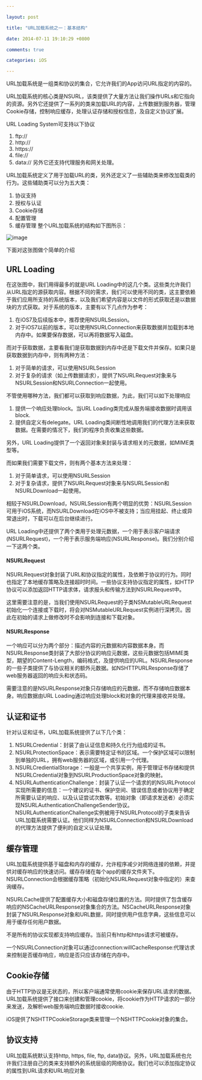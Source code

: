 ```yaml
---

layout: post

title: "URL加载系统之一：基本结构"

date: 2014-07-11 19:10:29 +0800

comments: true

categories: iOS

---
```


URL加载系统是一组类和协议的集合，它允许我们的App访问URL指定的内容的。

URL加载系统的核心类是NSURL，该类提供了大量方法让我们操作URLs和它指向的资源。另外它还提供了一系列的类来加载URL的内容，上传数据到服务器，管理Cookie存储，控制响应缓存，处理认证存储和授权信息，及自定义协议扩展。

URL Loading System可支持以下协议
1. ftp://
2. http://
3. https://
4. file://
5. data://
另外它还支持代理服务和网关处理。

URL加载系统定义了用于加载URL的类，另外还定义了一些辅助类来修改加载类的行为。这些辅助类可以分为五大类：
1. 协议支持
2. 授权与认证
3. Cookie存储
4. 配置管理 
5. 缓存管理
整个URL加载系统的结构如下图所示：

![image](https://developer.apple.com/library/ios/documentation/Cocoa/Conceptual/URLLoadingSystem/Art/nsobject_hierarchy_2x.png)

下面对这张图做个简单的介绍

## URL Loading

在这张图中，我们用得最多的就是URL Loading中的这几个类。这些类允许我们从URL指定的源获取内容。根据不同的需求，我们可以使用不同的类，这主要依赖于我们应用所支持的系统版本，以及我们希望内容是以文件的形式获取还是以数据块的方式获取。对于系统的版本，主要有以下几点作为参考：

1. 在iOS7及后续版本中，推荐使用NSURLSession。
2. 对于iOS7以前的版本，可以使用NSURLConnection来获取数据并加载到本地内存中。如果要保存数据，可以再将数据写入磁盘。

而对于获取数据，主要看我们是获取数据到内存中还是下载文件并保存。如果只是获取数据到内存中，则有两种方法：

1. 对于简单的请求，可以使用NSURLSession
2. 对于复杂的请求（如上传数据请求），提供了NSURLRequest对象来与NSURLSession和NSURLConnection一起使用。

不管使用哪种方法，我们都可以获取到响应数据，为此，我们可以如下处理响应

1. 提供一个响应处理block。当URL Loading类完成从服务端接收数据时调用该block.
2. 提供自定义有delegate。URL Loading类间断性地调用我们的代理方法来获取数据。在需要的情况下，我们的程序负责收集这些数据。

另外，URL Loading提供了一个返回对象来封装与请求相关的元数据，如MIME类型等。

而如果我们需要下载文件，则有两个基本方法来处理：

1. 对于简单请求，可以使用NSURLSession
2. 对于复杂请求，提供了NSURLRequest对象来与NSURLSession和NSURLDownload一起使用。

相较于NSURLDownload，NSURLSession有两个明显的优势：NSURLSession可用于iOS系统，而NSURLDownload在iOS中不被支持；当应用挂起、终止或异常退出时，下载可以在后台继续进行。

URL Loading中还提供了两个类用于处理元数据，一个用于表示客户端请求(NSURLRequest)，一个用于表示服务端响应(NSURLResponse)。我们分别介绍一下这两个类。

#### NSURLRequest

NSURLRequest对象封装了URL和协议指定的属性，及依赖于协议的行为。同时也指定了本地缓存策略及连接超时时间。一些协议支持协议指定的属性，如HTTP协议可以添加返回HTTP请求体，请求报头和传输方法到NSURLRequest中。

这里需要注意的是，当我们使用NSURLRequest的子类NSMutableURLRequest初始化一个连接或下载时，将会对NSMutableURLRequest实例进行深拷贝。因此在初始的请求上做修改时不会影响到连接和下载对象。

#### NSURLResponse

一个响应可以分为两个部分：描述内容的元数据和内容数据本身。而NSURLResponse类封装了大部分协议的响应元数据，这些元数据包括MIME类型，期望的Content-Length，编码格式，及提供响应的URL。NSURLResponse的一些子类提供了与协议相关的额外元数据。如NSHTTPURLResponse存储了web服务器返回的响应头和状态码。

需要注意的是NSURLResponse对象只存储响应的元数据，而不存储响应数据本身。响应数据由URL Loading通过响应处理block和对象的代理来接收并处理。

## 认证和证书

针对认证和证书，URL加载系统提供了以下几个类：

1. NSURLCredential：封装了由认证信息和持久化行为组成的证书。
2. NSURLProtectionSpace：表示需要特定证书的区域。一个保护区域可以限制到单独的URL，拥有web服务器的区域，或引用一个代理。
3. NSURLCredientialStorage：一般是一个共享实例，用于管理证书存储和提供NSURLCredential对象到NSURLProductionSpace对象的映射。
4. NSURLAuthenticationChallenge：封装了认证一个请求的的NSURLProtocol实现所需要的信息：一个建议的证书、保护空间、错误信息或者协议用于确定所需要认证的响应、以及认证尝试次数等。初始对象（即请求发送者）必须实现NSURLAuthenticationChallengeSender协议。NSURLAuthenticationChallenge实例被用于NSURLProtocol的子类来告诉URL加载系统需要认证。他们同样为NSURLConnection和NSURLDownload的代理方法提供了便利的自定义认证处理。

## 缓存管理

URL加载系统提供基于磁盘和内存的缓存，允许程序减少对网络连接的依赖，并提供对缓存响应的快速访问。缓存存储在每个app的缓存文件夹下。NSURLConnection会根据缓存策略（初始化NSURLRequest对象中指定的）来查询缓存。

NSURLCache提供了配置缓存大小和磁盘存储位置的方法。同时提供了包含缓存响应的NSCacheURLResponse对象集合的方法。NSCacheURLResponse对象封装了NSURLResponse对象和URL数据，同时提供用户信息字典，这些信息可以用于缓存任何用户数据。

不是所有的协议实现都支持响应缓存。当前只有http和https请求可被缓存。

一个NSURLConnection对象可以通过connection:willCacheResponse:代理访求来控制是否缓存响应，响应是否只应该存储在内存中。

## Cookie存储

由于HTTP协议是无状态的，所以客户端通常使用cookie来保存URL请求的数据。URL加载系统提供了接口来创建和管理cookie，将cookie作为HTTP请求的一部分来发送，及解析web服务端响应数据时接收cookie.

iOS提供了NSHTTPCookieStorage类来管理一个NSHTTPCookie对象的集合。

## 协议支持

URL加载系统默认支持http, https, file, ftp, data协议。另外，URL加载系统也允许我们注册自己的类来支持额外的系统层级的网络协议。我们也可以添加指定协议的属性到URL请求和URL响应对象
